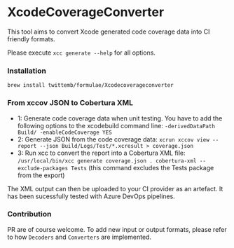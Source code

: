 # XcodeCoverageConverter

This tool aims to convert Xcode generated code coverage data into CI friendly formats.

Please execute `xcc generate --help` for all options.

### Installation 

`brew install twittemb/formulae/Xcodecoverageconverter`

### From xccov JSON to Cobertura XML

- 1: Generate code coverage data when unit testing. You have to add the following options to the xcodebuild command line: `-derivedDataPath Build/ -enableCodeCoverage YES`
- 2: Generate JSON from the code coverage data: `xcrun xccov view --report --json Build/Logs/Test/*.xcresult > coverage.json`
- 3: Run xcc to convert the report into a Cobertura XML file: `/usr/local/bin/xcc generate coverage.json . cobertura-xml --exclude-packages Tests` (this command excludes the Tests package from the export)

The XML output can then be uploaded to your CI provider as an artefact. It has been sucessfully tested with Azure DevOps pipelines.

### Contribution

PR are of course welcome. To add new input or output formats, please refer to how `Decoders` and `Converters` are implemented.